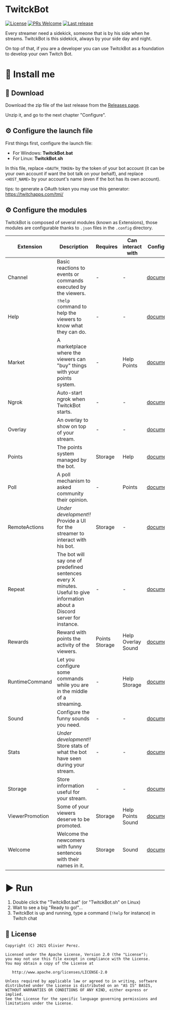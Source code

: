 # TwitckBot

[![License](https://img.shields.io/badge/License-Apache%202.0-blue.svg?style=flat-square)](https://opensource.org/licenses/Apache-2.0)
[![PRs Welcome](https://img.shields.io/badge/PRs-Welcome-orange.svg?style=flat-square)](http://makeapullrequest.com)
[![Last release](https://jitpack.io/v/olivierperez/TwitckBot.svg?style=flat-square)](https://jitpack.io/#olivierperez/TwitckBot)

Every streamer need a sidekick, someone that is by his side when he streams. TwitckBot is this sidekick, always by your side day and night.

On top of that, if you are a developer you can use TwitckBot as a foundation to develop your own Twitch Bot.

# 👣 Install me

## 🧲 Download

Download the zip file of the last release from the [Releases page](https://github.com/olivierperez/TwitckBot/releases).

Unzip it, and go to the next chapter "Configure".

## ⚙ Configure the launch file

First things first, configure the launch file:
- For Windows: **TwitckBot.bat**
- For Linux: **TwitckBot.sh**

In this file, replace `<OAUTH_TOKEN>` by the token of your bot account (it can be your own account if want the bot talk on your behalf),
and replace `<HOST_NAME>` by your account's name (even if the bot has its own account).

tips: to generate a OAuth token you may use this generator: https://twitchapps.com/tmi/

## ⚙ Configure the modules

TwitckBot is composed of several modules (known as Extensions), those modules are configurable
thanks to `.json` files in the `.config` directory.

|Extension|Description|Requires|Can interact with|Configuration|
|---------|-----------|--------|-----------------|-------------|
|Channel|Basic reactions to events or commands executed by the viewers.|-|-|[documentation](doc/config/Channel.md)|
|Help|`!help` command to help the viewers to know what they can do.|-|-|[documentation](doc/config/Help.md)|
|Market|A marketplace where the viewers can "buy" things with your points system.|-|Help</br>Points|[documentation](doc/config/Market.md)|
|Ngrok|Auto-start ngrok when TwitckBot starts.|-|-|[documentation](doc/config/Ngrok.md)|
|Overlay|An overlay to show on top of your stream.|-|-|[documentation](doc/config/Overlay.md)|
|Points|The points system managed by the bot.|Storage|Help|[documentation](doc/config/Points.md)|
|Poll|A poll mechanism to asked community their opinion.|-|Points|[documentation](doc/config/Poll.md)|
|RemoteActions|*Under development!!* Provide a UI for the streamer to interact with his bot.|Storage|-|[documentation](doc/config/RemoteActions.md)|
|Repeat|The bot will say one of predefined sentences every X minutes. Useful to give information about a Discord server for instance.|-|-|[documentation](doc/config/Repeat.md)|
|Rewards|Reward with points the activity of the viewers.|Points<br/>Storage|Help<br/>Overlay<br/>Sound|[documentation](doc/config/Rewards.md)|
|RuntimeCommand|Let you configure some commands while you are in the middle of a streaming.|-|Help<br/>Storage|[documentation](doc/config/RuntimeCommand.md)|
|Sound|Configure the funny sounds you need.|-|-|[documentation](doc/config/Sound.md)|
|Stats|*Under development!!* Store stats of what the bot have seen during your stream.|-|-|[documentation](doc/config/Stats.md)|
|Storage|Store information useful for your stream.|-|-|[documentation](doc/config/Storage.md)|
|ViewerPromotion|Some of your viewers deserve to be promoted.|Storage|Help<br/>Points<br/>Sound|[documentation](doc/config/ViewerPromotion.md)|
|Welcome|Welcome the newcomers with funny sentences with their names in it.|Storage|Sound|[documentation](doc/config/Welcome.md)|

# ▶ Run

1. Double click the "TwitckBot.bat" (or "TwitckBot.sh" on Linux)
2. Wait to see a big "Ready to go!"...
3. TwitckBot is up and running, type a command (`!help` for instance) in Twitch chat

## 📄 License

```
Copyright (C) 2021 Olivier Perez.

Licensed under the Apache License, Version 2.0 (the "License");
you may not use this file except in compliance with the License.
You may obtain a copy of the License at

   http://www.apache.org/licenses/LICENSE-2.0

Unless required by applicable law or agreed to in writing, software
distributed under the License is distributed on an "AS IS" BASIS,
WITHOUT WARRANTIES OR CONDITIONS OF ANY KIND, either express or implied.
See the License for the specific language governing permissions and
limitations under the License.
```